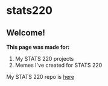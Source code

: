 # stats220
## Welcome!
**This page was made for:**
1. My STATS 220 projects
2. Memes I've created for STATS 220

My STATS 220 repo is [here](https://webturtl.github.io/stats220/)
